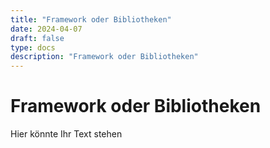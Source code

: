 ```yaml
---
title: "Framework oder Bibliotheken"
date: 2024-04-07
draft: false
type: docs
description: "Framework oder Bibliotheken"
---
```


# Framework oder Bibliotheken

Hier könnte Ihr Text stehen